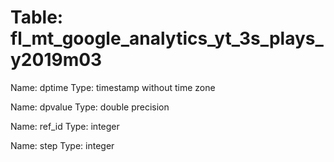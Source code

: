 Table: fl_mt_google_analytics_yt_3s_plays_y2019m03
==================================================

Name: dptime
Type: timestamp without time zone

Name: dpvalue
Type: double precision

Name: ref_id
Type: integer

Name: step
Type: integer

